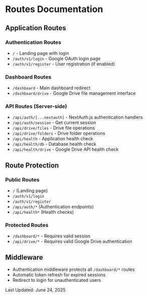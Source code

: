 # Routes Documentation

## Application Routes

### Authentication Routes
- `/` - Landing page with login
- `/auth/v1/login` - Google OAuth login page
- `/auth/v1/register` - User registration (if enabled)

### Dashboard Routes
- `/dashboard` - Main dashboard redirect
- `/dashboard/drive` - Google Drive file management interface

### API Routes (Server-side)
- `/api/auth/[...nextauth]` - NextAuth.js authentication handlers
- `/api/auth/session` - Get current session
- `/api/drive/files` - Drive file operations
- `/api/drive/folders` - Drive folder operations
- `/api/health` - Application health check
- `/api/health/db` - Database health check
- `/api/health/drive` - Google Drive API health check

## Route Protection

### Public Routes
- `/` (Landing page)
- `/auth/v1/login`
- `/auth/v1/register`
- `/api/auth/*` (Authentication endpoints)
- `/api/health*` (Health checks)

### Protected Routes
- `/dashboard/*` - Requires valid session
- `/api/drive/*` - Requires valid Google Drive authentication

## Middleware
- Authentication middleware protects all `/dashboard/*` routes
- Automatic token refresh for expired sessions
- Redirect to login for unauthenticated users

Last Updated: June 24, 2025